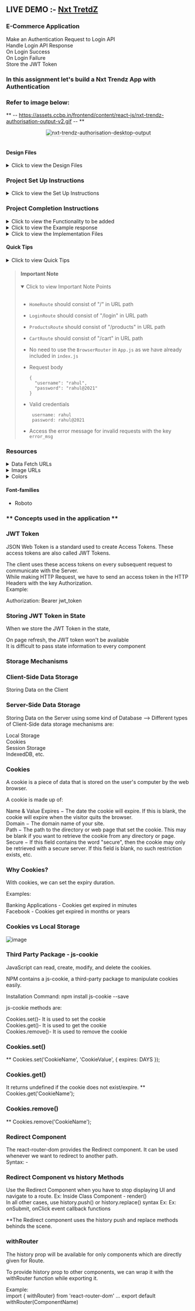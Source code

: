 ## LIVE DEMO :- <a href="https://quirky-allen-bbaed4.netlify.app">Nxt TretdZ</a>

### E-Commerce Application
Make an Authentication Request to Login API</br>
Handle Login API Response</br>
On Login Success</br>
On Login Failure</br>
Store the JWT Token</br>


### In this assignment let's build a **Nxt Trendz** App with Authentication 

### Refer to image below:
** -- https://assets.ccbp.in/frontend/content/react-js/nxt-trendz-authorisation-output-v2.gif -- **
<br/>
<div style="text-align: center;">
    <img src="https://assets.ccbp.in/frontend/content/react-js/nxt-trendz-authorisation-output-v2.gif" alt="nxt-trendz-authorisation-desktop-output" style="max-width:90%;box-shadow:0 2.8px 2.2px rgba(0, 0, 0, 0.12)">
</div>
<br/>

#### Design Files

<details close>
<summary>Click to view the Design Files</summary>
<br>

- [Extra Small (Size < 576px), Small (Size >= 576px), and Medium (Size >= 768px) - Login](https://assets.ccbp.in/frontend/content/react-js/nxt-trendz-authentication-sm-login-output-v2.png)
- [Extra Small (Size < 576px), Small (Size >= 576px), and Medium (Size >= 768px) - Login Error](https://assets.ccbp.in/frontend/content/react-js/nxt-trendz-authentication-sm-login-error-output-v2.png)
- [Extra Small (Size < 576px) and Small (Size >= 576px) - Home](https://assets.ccbp.in/frontend/content/react-js/nxt-trendz-authorisation-sm-home-output.png)
- [Extra Small (Size < 576px) and Small (Size >= 576px) - Products](https://assets.ccbp.in/frontend/content/react-js/nxt-trendz-authorisation-sm-products-output.png)
- [Extra Small (Size < 576px) and Small (Size >= 576px) - Cart](https://assets.ccbp.in/frontend/content/react-js/nxt-trendz-authorisation-sm-cart-output.png)

- [Large (Size >= 992px) and Extra Large (Size >= 1200px) - Login](https://assets.ccbp.in/frontend/content/react-js/nxt-trendz-authentication-lg-login-output.png)
- [Medium (Size >= 768px), Large (Size >= 992px) and Extra Large (Size >= 1200px) - Home](https://assets.ccbp.in/frontend/content/react-js/nxt-trendz-authentication-lg-home-output.png)
- [Medium (Size >= 768px), Large (Size >= 992px) and Extra Large (Size >= 1200px) - Products](https://assets.ccbp.in/frontend/content/react-js/nxt-trendz-authorisation-lg-products-output.png)
- [Medium (Size >= 768px), Large (Size >= 992px) and Extra Large (Size >= 1200px) - Cart](https://assets.ccbp.in/frontend/content/react-js/nxt-trendz-authorisation-lg-cart-output.png)
- [Medium (Size >= 768px), Large (Size >= 992px) and Extra Large (Size >= 1200px) - Not Found](https://assets.ccbp.in/frontend/content/react-js/nxt-trendz-authentication-lg-not-found-output.png)

</details>

### Project Set Up Instructions

<details close>
<summary>Click to view the Set Up Instructions</summary>
<br>

- Download dependencies by running `npm install`
- Start up the app using `npm start`

</details>

### Project Completion Instructions

<details close>
<summary>Click to view the Functionality to be added</summary>
<br>

#### Add Functionality

The app must have the following functionalities

- When an unauthenticated user tries to access the `HomeRoute`, `ProductsRoute`
  or `CartRoute` then the page should be redirected to the `LoginRoute`.
- When an authenticated user tries to access the `HomeRoute`, `ProductsRoute` or
  `CartRoute` then the page should be navigated to the respective route.
- When an authenticated user tries to access the `LoginRoute` then the page
  should be redirected to the `HomeRoute`.
- When the Logout button is clicked then the page should be navigated to the
  `LoginRoute`.
- When an undefined path is provided in the URL then the page should navigate to
the `NotFoundRoute`
</details>

<details close>
<summary>Click to view the Example response</summary>
<br>

- Success response from the URL `https://apis.ccbp.in/login` will be

```json
{
  "jwt_token": "eyJhbGciOiJIUzI1NiIsInR5cCI6IkpXVCJ9.eyJ1c2VybmFtZSI6InJhaHVsIiwicm9sZSI6IlBSSU1FX1VTRVIiLCJpYXQiOjE2MTk2Mjg2MTN9.nZDlFsnSWArLKKeF0QbmdVfLgzUbx1BGJsqa2kc_21Y"
}
```

- Failure response from the URL `https://apis.ccbp.in/login` for an invalid
  username will be

```json
{
  "status_code": 404,
  "error_msg": "Username is not found"
}
```

</details>

<details close>
<summary>Click to view the Implementation Files</summary>
<br>

- Your task is to complete the implementation of

  - `src/App.js`
  - `src/components/LoginForm/index.js`
  - `src/components/Header/index.js`
  - `src/components/Header/index.css`
  - `src/components/Products/index.js`
  - `src/components/Products/index.css`
  - `src/components/Cart/index.js`
  - `src/components/Cart/index.css`

</details>

#### Quick Tips

<details close>
<summary>Click to view Quick Tips</summary>
<br>

- The `onBlur` event listener is called when the element has lost the focus.
- You can use the below box-shadow CSS property to apply box-shadow effect to
  the containers,

  ```
    box-shadow: 0px 8px 40px rgba(7, 7, 7, 0.08);

  ```

- You can use the below cursor CSS property for buttons to set the type of mouse
  cursor, to show when the mouse pointer is over an element,

  ```
    cursor: pointer;
  ```

  <br/>
   <img src="https://assets.ccbp.in/frontend/content/react-js/cursor-pointer-img.png" alt="cursor pointer" style="width:100px" />

- You can use the below outline CSS property for buttons and input elements to
  remove the highlighting when the elements are clicked,

  ```
    outline: none;
  ```

</details>

> #### Important Note
>
> <details open>
> <summary>Click to view Important Note Points</summary>
> <br>
>
> - `HomeRoute` should consist of "/" in URL path
> - `LoginRoute` should consist of "/login" in URL path
> - `ProductsRoute` should consist of "/products" in URL path
> - `CartRoute` should consist of "/cart" in URL path
> - No need to use the `BrowserRouter` in `App.js` as we have already included
>   in `index.js`
> - Request body
>
>   ```
>   {
>     "username": "rahul",
>     "password": "rahul@2021"
>   }
>   ```
>
> - Valid credentials
>
>   ```
>    username: rahul
>    password: rahul@2021
>   ```
>
> - Access the error message for invalid requests with the key `error_msg`
> </details>

### Resources

<details close>
<summary>Data Fetch URLs</summary>
<br>

- `https://apis.ccbp.in/login`
</details>

<details close>
<summary>Image URLs</summary>
<br>

- [https://assets.ccbp.in/frontend/react-js/nxt-trendz-logo-img.png](https://assets.ccbp.in/frontend/react-js/nxt-trendz-logo-img.png) -
  alt text should be **website logo**
- [https://assets.ccbp.in/frontend/react-js/nxt-trendz-login-img.png](https://assets.ccbp.in/frontend/react-js/nxt-trendz-login-img.png) -
  alt text should be **website login**
- [https://assets.ccbp.in/frontend/react-js/nxt-trendz-home-img.png](https://assets.ccbp.in/frontend/react-js/nxt-trendz-home-img.png) -
  alt text should be **clothes that get you noticed**
- [https://assets.ccbp.in/frontend/react-js/nxt-trendz-log-out-img.png](https://assets.ccbp.in/frontend/react-js/nxt-trendz-log-out-img.png) -
  alt text should be **nav logout**
- [https://assets.ccbp.in/frontend/react-js/nxt-trendz-home-icon.png](https://assets.ccbp.in/frontend/react-js/nxt-trendz-home-icon.png) -
  alt text should be **nav home**
- [https://assets.ccbp.in/frontend/react-js/nxt-trendz-products-icon.png](https://assets.ccbp.in/frontend/react-js/nxt-trendz-products-icon.png) -
  alt text should be **nav products**

- [https://assets.ccbp.in/frontend/react-js/nxt-trendz-cart-icon.png](https://assets.ccbp.in/frontend/react-js/nxt-trendz-cart-icon.png) -
  alt text should be **nav cart**

- [https://assets.ccbp.in/frontend/react-js/nxt-trendz-products-img.png](https://assets.ccbp.in/frontend/react-js/nxt-trendz-products-img.png) -
  alt text should be **products**
- [https://assets.ccbp.in/frontend/react-js/nxt-trendz-cart-img.png](https://assets.ccbp.in/frontend/react-js/nxt-trendz-cart-img.png) -
alt text should be **cart**
</details>

<details close>
<summary>Colors</summary>
<br>
<div style="background-color: #1e293b; width: 150px; padding: 10px; color: white">Hex: #1e293b</div>
<div style="background-color: #ffffff; width: 150px; padding: 10px; color: black">Hex: #ffffff</div>
<div style="background-color: #475569; width: 150px; padding: 10px; color: white">Hex: #475569</div>
<div style="background-color: #e6f6ff; width: 150px; padding: 10px; color: black">Hex: #e6f6ff</div>
<div style="background-color: #d7dfe9; width: 150px; padding: 10px; color: black">Hex: #d7dfe9</div>
<div style="background-color: #e2e8f0; width: 150px; padding: 10px; color: black">Hex: #e2e8f0</div>
<div style="background-color: #64748b; width: 150px; padding: 10px; color: black">Hex: #64748b</div>
<div style="background-color: #0b69ff; width: 150px; padding: 10px; color: white">Hex: #0b69ff</div>
<div style="background-color: #ff0b37; width: 150px; padding: 10px; color: white">Hex: #ff0b37</div>
<div style="background-color: #0967d2; width: 150px; padding: 10px; color: white">Hex: #0967d2</div>

</details>

#### Font-families

- Roboto

### ** Concepts used in the application ** </br>
### JWT Token
JSON Web Token is a standard used to create Access Tokens. These access tokens are also called JWT Tokens.</br>

The client uses these access tokens on every subsequent request to communicate with the Server.</br>
While making HTTP Request, we have to send an access token in the HTTP Headers with the key Authorization.</br>
Example:</br>

Authorization: Bearer jwt_token</br>

### Storing JWT Token in State
When we store the JWT Token in the state,</br>

On page refresh, the JWT token won't be available</br>
It is difficult to pass state information to every component</br>


### Storage Mechanisms
### Client-Side Data Storage
Storing Data on the Client
### Server-Side Data Storage
Storing Data on the Server using some kind of Database
--> Different types of Client-Side data storage mechanisms are:</br>

Local Storage</br>
Cookies</br>
Session Storage</br>
IndexedDB, etc.</br>

### Cookies
A cookie is a piece of data that is stored on the user's computer by the web browser.

A cookie is made up of:

Name & Value
Expires − The date the cookie will expire. If this is blank, the cookie will expire when the visitor quits the browser.</br>
Domain − The domain name of your site.</br>
Path − The path to the directory or web page that set the cookie. This may be blank if you want to retrieve the cookie from any directory or page.</br>
Secure − If this field contains the word "secure", then the cookie may only be retrieved with a secure server. If this field is blank, no such restriction exists, etc.</br>

 ### Why Cookies?
With cookies, we can set the expiry duration.

Examples:</br>

Banking Applications - Cookies get expired in minutes</br>
Facebook - Cookies get expired in months or years</br>

### Cookies vs Local Storage
![image](https://user-images.githubusercontent.com/46521639/117770046-14be2480-b252-11eb-8d7e-e05b73ea0b6e.png)

### Third Party Package - js-cookie
JavaScript can read, create, modify, and delete the cookies.</br>

NPM contains a js-cookie, a third-party package to manipulate cookies easily.</br>

Installation Command:   npm install js-cookie --save </br>

js-cookie methods are:

Cookies.set()- It is used to set the cookie</br>
Cookies.get()- It is used to get the cookie</br>
Cookies.remove()- It is used to remove the cookie</br>

### Cookies.set()
** Cookies.set('CookieName', 'CookieValue', { expires: DAYS });

### Cookies.get()
It returns undefined if the cookie does not exist/expire.
** Cookies.get('CookieName');

### Cookies.remove()
** Cookies.remove('CookieName');

### Redirect Component
The react-router-dom provides the Redirect component. It can be used whenever we want to redirect to another path.</br>
Syntax: -  <Redirect to="PATH" />

### Redirect Component vs history Methods
Use the Redirect Component when you have to stop displaying UI and navigate to a route. Ex: Inside Class Component - render()</br>
In all other cases, use history.push() or history.replace() syntax Ex: Ex: onSubmit, onClick event callback functions</br>

**The Redirect component uses the history push and replace methods behinds the scene.

### withRouter
The history prop will be available for only components which are directly given for Route.</br>

To provide history prop to other components, we can wrap it with the withRouter function while exporting it.</br>

Example:</br>
import { withRouter} from 'react-router-dom'
...
export default withRouter(ComponentName)
